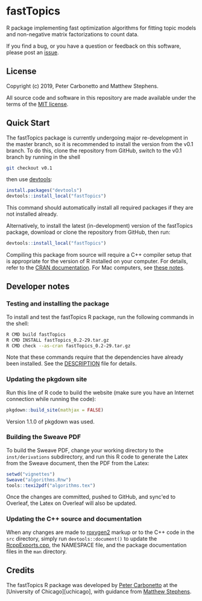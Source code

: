 # fastTopics

R package implementing fast optimization algorithms for fitting topic
models and non-negative matrix factorizations to count data.

If you find a bug, or you have a question or feedback on this software,
please post an [issue][issues].

## License

Copyright (c) 2019, Peter Carbonetto and Matthew Stephens.

All source code and software in this repository are made available
under the terms of the [MIT license][mit-license].

## Quick Start

The fastTopics package is currently undergoing major re-development in
the master branch, so it is recommended to install the version from
the v0.1 branch. To do this, clone the repository from GitHub, switch
to the v0.1 branch by running in the shell

```bash
git checkout v0.1
```

then use [devtools][devtools]:

```R
install.packages("devtools")
devtools::install_local("fastTopics")
```

This command should automatically install all required packages if
they are not installed already.

Alternatively, to install the latest (in-development) version of the
fastTopics package, download or clone the repository from GitHub, then
run:

```R
devtools::install_local("fastTopics")
```

Compiling this package from source will require a C++ compiler setup
that is appropriate for the version of R installed on your
computer. For details, refer to the [CRAN documentation][cran]. For
Mac computers, see [these notes][compiling-macos].

## Developer notes

### Testing and installing the package

To install and test the fastTopics R package, run the following
commands in the shell:

```bash
R CMD build fastTopics
R CMD INSTALL fastTopics_0.2-29.tar.gz
R CMD check --as-cran fastTopics_0.2-29.tar.gz
```

Note that these commands require that the dependencies have already
been installed. See the [DESCRIPTION](DESCRIPTION) file for details.

### Updating the pkgdown site

Run this line of R code to build the website (make sure you have an
Internet connection while running the code):

```R
pkgdown::build_site(mathjax = FALSE)
```

Version 1.1.0 of pkgdown was used.

### Building the Sweave PDF

To build the Sweave PDF, change your working directory to the
`inst/derivations` subdirectory, and run this R code to generate the
Latex from the Sweave document, then the PDF from the Latex:

```R
setwd("vignettes")
Sweave("algorithms.Rnw")
tools::texi2pdf("algorithms.tex")
```

Once the changes are committed, pushed to GitHub, and sync'ed to
Overleaf, the Latex on Overleaf will also be updated.

### Updating the C++ source and documentation

When any changes are made to [roxygen2][roxygen2] markup or to the C++
code in the `src` directory, simply run `devtools::document()` to 
update the [RcppExports.cpp](src/RcppExports.cpp), the NAMESPACE file,
and the package documentation files in the `man` directory.

## Credits

The fastTopics R package was developed by [Peter Carbonetto][peter] at
the [University of Chicago][uchicago], with guidance from
[Matthew Stephens][matthew].

[mit-license]: https://opensource.org/licenses/mit-license.html
[issues]: https://github.com/stephenslab/fastTopics/issues
[peter]: https://pcarbo.github.io
[matthew]: http://stephenslab.uchicago.edu
[roxygen2]: https://cran.r-project.org/package=roxygen2
[devtools]: https://github.com/r-lib/devtools
[cran]: https://cran.r-project.org
[compiling-macos]: https://pcarbo.github.io/pcarbo/r-macos.html
